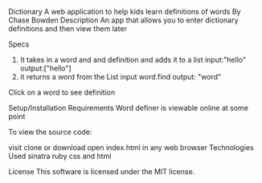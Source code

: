 Dictionary
A web application to help kids learn definitions of words
By Chase Bowden
Description
An app that allows you to enter dictionary definitions and then view them later

Specs
1. It takes in a word and and definition and adds it to a list
input:"hello"
output:["hello"]
2. it returns a word from the List
input word.find
output: "word"

Click on a word to see definition



Setup/Installation Requirements
Word definer is viewable online at some point

To view the source code:

visit
clone or download
open index.html in any web browser
Technologies Used
sinatra ruby css and html

License
This software is licensed under the MIT license.
